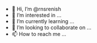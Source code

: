 - 👋 Hi, I’m @rnsrenish
- 👀 I’m interested in ...
- 🌱 I’m currently learning ...
- 💞️ I’m looking to collaborate on ...
- 📫 How to reach me ...

<!---
rnsrenish/rnsrenish is a ✨ special ✨ repository because its `README.md` (this file) appears on your GitHub profile.
You can click the Preview link to take a look at your changes.
--->
